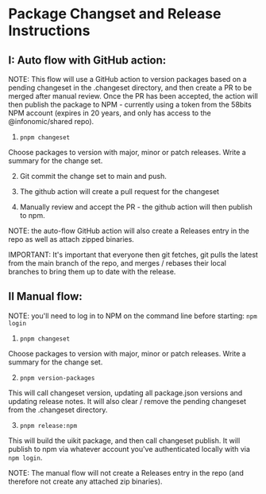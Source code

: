 # Package Changset and Release Instructions

## I: Auto flow with GitHub action:

NOTE: This flow will use a GitHub action to version packages based on a pending changeset in the .changeset directory, and then create a PR to be merged after manual review. Once the PR has been accepted, the action will then publish the package to NPM - currently using a token from the 58bits NPM account (expires in 20 years, and only has access to the @infonomic/shared repo).

1. `pnpm changeset`

Choose packages to version with major, minor or patch releases.
Write a summary for the change set.

2. Git commit the change set to main and push.

3. The github action will create a pull request for the changeset

4. Manually review and accept the PR - the github action will then publish to npm.

NOTE: the auto-flow GitHub action will also create a Releases entry in the repo as well as attach zipped binaries.

IMPORTANT: It's important that everyone then git fetches, git pulls the latest from the main branch of the repo, and merges / rebases their local branches to bring them up to date with the release.

## II Manual flow:

NOTE: you'll need to log in to NPM on the command line before starting: `npm login`

1. `pnpm changeset`

Choose packages to version with major, minor or patch releases.
Write a summary for the change set.

2. `pnpm version-packages`

This will call changeset version, updating all package.json versions and updating release notes. It will also clear / remove the pending changeset from the .changeset directory.

3. `pnpm release:npm`

This will build the uikit package, and then call changeset publish. It will publish to npm via whatever account you've authenticated locally with via `npm login`.

NOTE: The manual flow will not create a Releases entry in the repo (and therefore not create any attached zip binaries).
